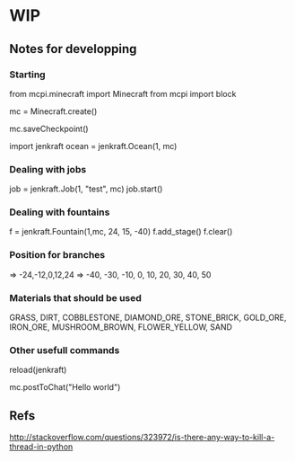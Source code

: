 # WIP

## Notes for developping

### Starting

from mcpi.minecraft import Minecraft
from mcpi import block

mc = Minecraft.create()

mc.saveCheckpoint()

import jenkraft
ocean = jenkraft.Ocean(1, mc)

### Dealing with jobs

job = jenkraft.Job(1, "test", mc)
job.start()

### Dealing with fountains

f = jenkraft.Fountain(1,mc, 24, 15, -40)
f.add_stage()
f.clear()

### Position for branches

=> -24,-12,0,12,24
=> -40, -30, -10, 0, 10, 20, 30, 40, 50

### Materials that should be used

GRASS, DIRT, COBBLESTONE, DIAMOND_ORE, STONE_BRICK, GOLD_ORE, IRON_ORE, MUSHROOM_BROWN, FLOWER_YELLOW, SAND

### Other usefull commands
reload(jenkraft)

mc.postToChat("Hello world")

## Refs
http://stackoverflow.com/questions/323972/is-there-any-way-to-kill-a-thread-in-python

